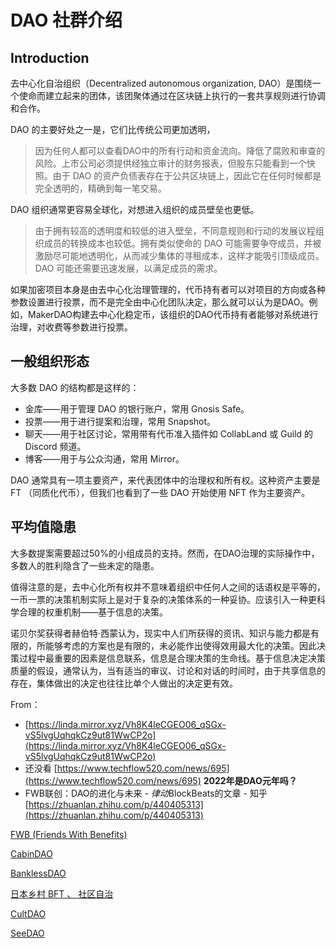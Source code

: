 # DAO 社群介绍

## Introduction

去中心化自治组织（Decentralized autonomous organization, DAO）是围绕一个使命而建立起来的团体，该团聚体通过在区块链上执行的一套共享规则进行协调和合作。

DAO 的主要好处之一是，它们比传统公司更加透明，

> 因为任何人都可以查看DAO中的所有行动和资金流向。降低了腐败和审查的风险。上市公司必须提供经独立审计的财务报表，但股东只能看到一个快照。由于 DAO 的资产负债表存在于公共区块链上，因此它在任何时候都是完全透明的，精确到每一笔交易。
> 

DAO 组织通常更容易全球化，对想进入组织的成员壁垒也更低。

> 由于拥有较高的透明度和较低的进入壁垒，不同意规则和行动的发展议程组织成员的转换成本也较低。拥有类似使命的 DAO 可能需要争夺成员，并被激励尽可能地透明化，从而减少集体的寻租成本，这样才能吸引顶级成员。DAO 可能还需要迅速发展，以满足成员的需求。
> 

如果加密项目本身是由去中心化治理管理的，代币持有者可以对项目的方向或各种参数设置进行投票，而不是完全由中心化团队决定，那么就可以认为是DAO。例如，MakerDAO构建去中心化稳定币，该组织的DAO代币持有者能够对系统进行治理，对收费等参数进行投票。

## 一般组织形态

大多数 DAO 的结构都是这样的：

- 金库——用于管理 DAO 的银行账户，常用 Gnosis Safe。
- 投票——用于进行提案和治理，常用 Snapshot。
- 聊天——用于社区讨论，常用带有代币准入插件如 CollabLand 或 Guild 的 Discord 频道。
- 博客——用于与公众沟通，常用 Mirror。

DAO 通常具有一项主要资产，来代表团体中的治理权和所有权。这种资产主要是 FT （同质化代币），但我们也看到了一些 DAO 开始使用 NFT 作为主要资产。

## 平均值隐患

大多数提案需要超过50%的小组成员的支持。然而，在DAO治理的实际操作中，多数人的胜利隐含了一些未定的隐患。

值得注意的是，去中心化所有权并不意味着组织中任何人之间的话语权是平等的，一币一票的决策机制实际上是对于复杂的决策体系的一种妥协。应该引入一种更科学合理的权重机制——基于信息的决策。

诺贝尔奖获得者赫伯特·西蒙认为，现实中人们所获得的资讯、知识与能力都是有限的，所能够考虑的方案也是有限的，未必能作出使得效用最大化的决策。因此决策过程中最重要的因素是信息联系，信息是合理决策的生命线。基于信息决定决策质量的假设，通常认为，当有适当的审议、讨论和对话的时间时，由于共享信息的存在，集体做出的决定也往往比单个人做出的决定更有效。

From：

- [https://linda.mirror.xyz/Vh8K4leCGEO06_qSGx-vS5lvgUqhqkCz9ut81WwCP2o](https://linda.mirror.xyz/Vh8K4leCGEO06_qSGx-vS5lvgUqhqkCz9ut81WwCP2o)
- 还没看 [https://www.techflow520.com/news/695](https://www.techflow520.com/news/695)  **2022年是DAO元年吗？**
- FWB联创：DAO的进化与未来 - <em>律动</em>BlockBeats的文章 - 知乎
[https://zhuanlan.zhihu.com/p/440405313](https://zhuanlan.zhihu.com/p/440405313)

[FWB (Friends With Benefits)](DAO%20%E7%A4%BE%E7%BE%A4%E4%BB%8B%E7%BB%8D%205df30fc65da54ef09a783f0574f6ed81/FWB%20(Friends%20With%20Benefits)%20be04a8fe08a843349ea40b16248886fd.md)

[CabinDAO](DAO%20%E7%A4%BE%E7%BE%A4%E4%BB%8B%E7%BB%8D%205df30fc65da54ef09a783f0574f6ed81/CabinDAO%206bc59812e8fc420d8c9fe1dbb74b2b95.md)

[BanklessDAO](DAO%20%E7%A4%BE%E7%BE%A4%E4%BB%8B%E7%BB%8D%205df30fc65da54ef09a783f0574f6ed81/BanklessDAO%2065bc868bdef241b5b85e35f8fc80e91f.md)

[日本乡村 BFT 、 社区自治](DAO%20%E7%A4%BE%E7%BE%A4%E4%BB%8B%E7%BB%8D%205df30fc65da54ef09a783f0574f6ed81/%E6%97%A5%E6%9C%AC%E4%B9%A1%E6%9D%91%20BFT%20%E3%80%81%20%E7%A4%BE%E5%8C%BA%E8%87%AA%E6%B2%BB%204fcd12c4b67448d2ba5ed838442adf51.md)

[CultDAO](DAO%20%E7%A4%BE%E7%BE%A4%E4%BB%8B%E7%BB%8D%205df30fc65da54ef09a783f0574f6ed81/CultDAO%20f52100121c4141c8b201f8dc9d4e3cd6.md)

[SeeDAO](DAO%20%E7%A4%BE%E7%BE%A4%E4%BB%8B%E7%BB%8D%205df30fc65da54ef09a783f0574f6ed81/SeeDAO%205037de65ddd54635a8288859694d2f28.md)